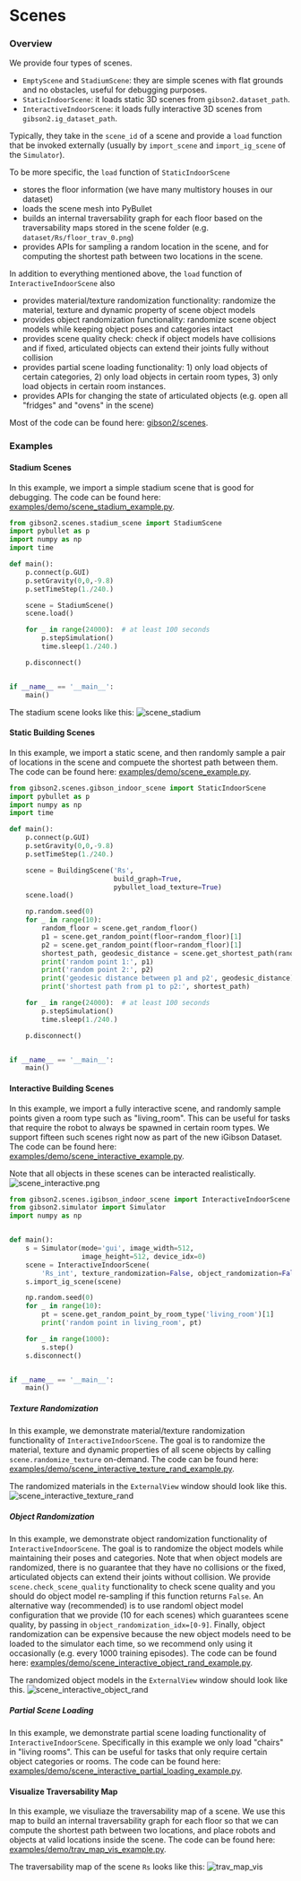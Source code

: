 # Scenes

### Overview
We provide four types of scenes.
- `EmptyScene` and `StadiumScene`: they are simple scenes with flat grounds and no obstacles, useful for debugging purposes.
- `StaticIndoorScene`: it loads static 3D scenes from `gibson2.dataset_path`.
- `InteractiveIndoorScene`: it loads fully interactive 3D scenes from `gibson2.ig_dataset_path`.

Typically, they take in the `scene_id` of a scene and provide a `load` function that be invoked externally (usually by `import_scene` and `import_ig_scene` of the `Simulator`).

To be more specific, the `load` function of `StaticIndoorScene`
- stores the floor information (we have many multistory houses in our dataset)
- loads the scene mesh into PyBullet
- builds an internal traversability graph for each floor based on the traversability maps stored in the scene folder (e.g. `dataset/Rs/floor_trav_0.png`)
- provides APIs for sampling a random location in the scene, and for computing the shortest path between two locations in the scene.

In addition to everything mentioned above, the `load` function of `InteractiveIndoorScene` also
- provides material/texture randomization functionality: randomize the material, texture and dynamic property of scene object models
- provides object randomization functionality: randomize scene object models while keeping object poses and categories intact
- provides scene quality check: check if object models have collisions and if fixed, articulated objects can extend their joints fully without collision
- provides partial scene loading functionality: 1) only load objects of certain categories, 2) only load objects in certain room types, 3) only load objects in certain room instances.
- provides APIs for changing the state of articulated objects (e.g. open all "fridges" and "ovens" in the scene)

Most of the code can be found here: [gibson2/scenes](https://github.com/StanfordVL/iGibson/blob/master/gibson2/scenes).

### Examples

#### Stadium Scenes

In this example, we import a simple stadium scene that is good for debugging. The code can be found here: [examples/demo/scene_stadium_example.py](https://github.com/StanfordVL/iGibson/blob/master/examples/demo/scene_stadium_example.py).

```python
from gibson2.scenes.stadium_scene import StadiumScene
import pybullet as p
import numpy as np
import time

def main():
    p.connect(p.GUI)
    p.setGravity(0,0,-9.8)
    p.setTimeStep(1./240.)

    scene = StadiumScene()
    scene.load()

    for _ in range(24000):  # at least 100 seconds
        p.stepSimulation()
        time.sleep(1./240.)

    p.disconnect()


if __name__ == '__main__':
    main()
```

The stadium scene looks like this:
![scene_stadium](images/scene_stadium.png)

#### Static Building Scenes

In this example, we import a static scene, and then randomly sample a pair of locations in the scene and compuete the shortest path between them. The code can be found here: [examples/demo/scene_example.py](https://github.com/StanfordVL/iGibson/blob/master/examples/demo/scene_example.py).

```python
from gibson2.scenes.gibson_indoor_scene import StaticIndoorScene
import pybullet as p
import numpy as np
import time

def main():
    p.connect(p.GUI)
    p.setGravity(0,0,-9.8)
    p.setTimeStep(1./240.)

    scene = BuildingScene('Rs',
                          build_graph=True,
                          pybullet_load_texture=True)
    scene.load()

    np.random.seed(0)
    for _ in range(10):
        random_floor = scene.get_random_floor()
        p1 = scene.get_random_point(floor=random_floor)[1]
        p2 = scene.get_random_point(floor=random_floor)[1]
        shortest_path, geodesic_distance = scene.get_shortest_path(random_floor, p1[:2], p2[:2], entire_path=True)
        print('random point 1:', p1)
        print('random point 2:', p2)
        print('geodesic distance between p1 and p2', geodesic_distance)
        print('shortest path from p1 to p2:', shortest_path)

    for _ in range(24000):  # at least 100 seconds
        p.stepSimulation()
        time.sleep(1./240.)

    p.disconnect()


if __name__ == '__main__':
    main()
```

#### Interactive Building Scenes
In this example, we import a fully interactive scene, and randomly sample points given a room type such as "living_room". This can be useful for tasks that require the robot to always be spawned in certain room types. We support fifteen such scenes right now as part of the new iGibson Dataset. The code can be found here: [examples/demo/scene_interactive_example.py](https://github.com/StanfordVL/iGibson/blob/master/examples/demo/scene_interactive_example.py).

Note that all objects in these scenes can be interacted realistically.
![scene_interactive.png](images/scene_interactive.png)

```python
from gibson2.scenes.igibson_indoor_scene import InteractiveIndoorScene
from gibson2.simulator import Simulator
import numpy as np


def main():
    s = Simulator(mode='gui', image_width=512,
                  image_height=512, device_idx=0)
    scene = InteractiveIndoorScene(
        'Rs_int', texture_randomization=False, object_randomization=False)
    s.import_ig_scene(scene)

    np.random.seed(0)
    for _ in range(10):
        pt = scene.get_random_point_by_room_type('living_room')[1]
        print('random point in living_room', pt)

    for _ in range(1000):
        s.step()
    s.disconnect()


if __name__ == '__main__':
    main()

```

##### Texture Randomization
In this example, we demonstrate material/texture randomization functionality of `InteractiveIndoorScene`. The goal is to randomize the material, texture and dynamic properties of all scene objects by calling `scene.randomize_texture` on-demand. The code can be found here: [examples/demo/scene_interactive_texture_rand_example.py](https://github.com/StanfordVL/iGibson/blob/master/examples/demo/scene_interactive_texture_rand_example.py).

The randomized materials in the `ExternalView` window should look like this.
![scene_interactive_texture_rand](images/scene_interactive_texture_rand.png)

##### Object Randomization
In this example, we demonstrate object randomization functionality of `InteractiveIndoorScene`. The goal is to randomize the object models while maintaining their poses and categories. Note that when object models are randomized, there is no guarantee that they have no collisions or the fixed, articulated objects can extend their joints without collision. We provide `scene.check_scene_quality` functionality to check scene quality and you should do object model re-sampling if this function returns `False`. An alternative way (recommended) is to use randoml object model configuration that we provide (10 for each scenes) which guarantees scene quality, by passing in `object_randomization_idx=[0-9]`. Finally, object randomization can be expensive because the new object models need to be loaded to the simulator each time, so we recommend only using it occasionally (e.g. every 1000 training episodes). The code can be found here: [examples/demo/scene_interactive_object_rand_example.py](https://github.com/StanfordVL/iGibson/blob/master/examples/demo/scene_interactive_object_rand_example.py).

The randomized object models in the `ExternalView` window should look like this.
![scene_interactive_object_rand](images/scene_interactive_object_rand.png)

##### Partial Scene Loading
In this example, we demonstrate partial scene loading functionality of `InteractiveIndoorScene`. Specifically in this example we only load "chairs" in "living rooms". This can be useful for tasks that only require certain object categories or rooms. The code can be found here: [examples/demo/scene_interactive_partial_loading_example.py](https://github.com/StanfordVL/iGibson/blob/master/examples/demo/scene_interactive_partial_loading_example.py).

#### Visualize Traversability Map

In this example, we visuliaze the traversability map of a scene. We use this map to build an internal traversability graph for each floor so that we can compute the shortest path between two locations, and place robots and objects at valid locations inside the scene. The code can be found here: [examples/demo/trav_map_vis_example.py](https://github.com/StanfordVL/iGibson/blob/master/examples/trav_map_vis_example.py).

The traversability map of the scene `Rs` looks like this:
![trav_map_vis](images/trav_map_vis.png)

